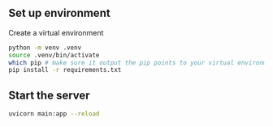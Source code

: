 ## Set up environment

Create a virtual environment

```sh
python -m venv .venv
source .venv/bin/activate
which pip # make sure it output the pip points to your virtual environment
pip install -r requirements.txt
```

## Start the server

```sh
uvicorn main:app --reload
```

